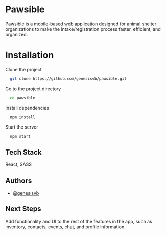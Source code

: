 # Pawsible

Pawsible is a mobile-based web application designed for animal shelter organizations to make the intake/registration process faster, efficient, and organized.

# Installation

Clone the project

```bash
  git clone https://github.com/genesisvb/pawsible.git
```

Go to the project directory

```bash
  cd pawsible
```

Install dependencies

```bash
  npm install
```

Start the server

```bash
  npm start
```

## Tech Stack

React, SASS

## Authors

- [@genesisvb](https://www.github.com/genesisvb)

## Next Steps

Add functionality and UI to the rest of the features in the app, such as inventory, contacts, events, chat, and profile information.
